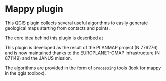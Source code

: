 # Mappy plugin

This QGIS plugin collects several useful algorithms to easily generate geological 
maps starting from contacts and points.

The core idea behind this plugin is described at 

This plugin is developed as the result of the PLANMAP project (N 776276) and is now maintained thanks to the
EUROPLANET-GMAP infrastructure (N 871149) and the JANUS mission. 

The algorithms are provided in the form of ```processing``` tools (look for mappy in the qgis toolbox). 